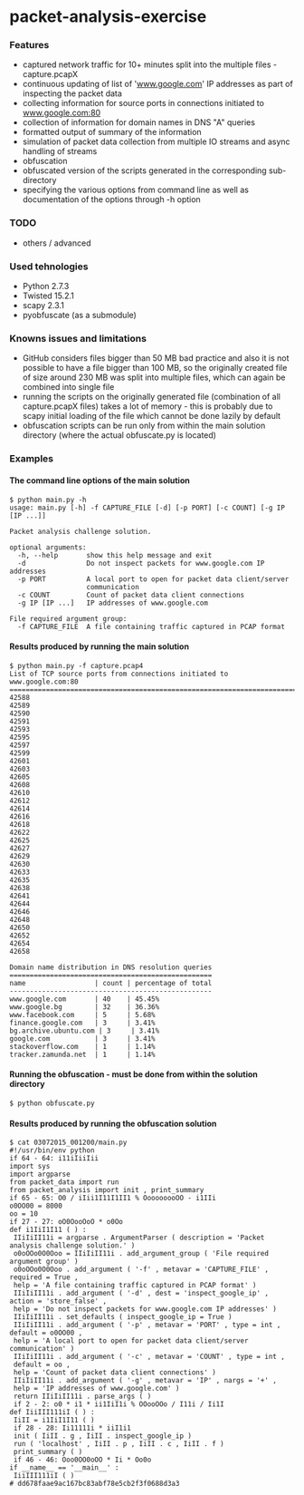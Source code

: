 # packet-analysis-exercise

### Features
- captured network traffic for 10+ minutes split into the multiple files - capture.pcapX
- continuous updating of list of 'www.google.com' IP addresses as part of inspecting the packet data
- collecting information for source ports in connections initiated to www.google.com:80
- collection of information for domain names in DNS "A" queries
- formatted output of summary of the information
- simulation of packet data collection from multiple IO streams and async handling of streams
- obfuscation
- obfuscated version of the scripts generated in the corresponding sub-directory
- specifying the various options from command line as well as documentation of the options through -h option

### TODO
- others / advanced

### Used tehnologies
- Python 2.7.3
- Twisted 15.2.1
- scapy 2.3.1
- pyobfuscate (as a submodule)

### Knowns issues and limitations
- GitHub considers files bigger than 50 MB bad practice and also it is not possible to have a file bigger than 100 MB, so the originally created file of size around 230 MB was split into multiple files, which can again be combined into single file
- running the scripts on the originally generated file (combination of all capture.pcapX files) takes a lot of memory - this is probably due to scapy initial loading of the file which cannot be done lazily by default
- obfuscation scripts can be run only from within the main solution directory (where the actual obfuscate.py is located)

### Examples

#### The command line options of the main solution

    $ python main.py -h
    usage: main.py [-h] -f CAPTURE_FILE [-d] [-p PORT] [-c COUNT] [-g IP [IP ...]]
    
    Packet analysis challenge solution.
    
    optional arguments:
      -h, --help       show this help message and exit
      -d               Do not inspect packets for www.google.com IP addresses
      -p PORT          A local port to open for packet data client/server
                       communication
      -c COUNT         Count of packet data client connections
      -g IP [IP ...]   IP addresses of www.google.com
    
    File required argument group:
      -f CAPTURE_FILE  A file containing traffic captured in PCAP format


#### Results produced by running the main solution

    $ python main.py -f capture.pcap4
    List of TCP source ports from connections initiated to www.google.com:80
    ========================================================================
    42588
    42589
    42590
    42591
    42593
    42595
    42597
    42599
    42601
    42603
    42605
    42608
    42610
    42612
    42614
    42616
    42618
    42622
    42625
    42627
    42629
    42630
    42633
    42635
    42638
    42641
    42644
    42646
    42648
    42650
    42652
    42654
    42658
    
    Domain name distribution in DNS resolution queries
    ==================================================
    name                 | count | percentage of total
    --------------------------------------------------
    www.google.com       | 40    | 45.45%
    www.google.bg        | 32    | 36.36%
    www.facebook.com     | 5     | 5.68%
    finance.google.com   | 3     | 3.41%
    bg.archive.ubuntu.com | 3     | 3.41%
    google.com           | 3     | 3.41%
    stackoverflow.com    | 1     | 1.14%
    tracker.zamunda.net  | 1     | 1.14%



#### Running the obfuscation - must be done from within the solution directory

    $ python obfuscate.py 


#### Results produced by running the obfuscation solution

    $ cat 03072015_001200/main.py 
    #!/usr/bin/env python
    if 64 - 64: i11iIiiIii
    import sys
    import argparse
    from packet_data import run
    from packet_analysis import init , print_summary
    if 65 - 65: O0 / iIii1I11I1II1 % OoooooooOO - i1IIi
    o0OO00 = 8000
    oo = 10
    if 27 - 27: oO0OooOoO * o0Oo
    def i1IiI1I11 ( ) :
     IIiIiII11i = argparse . ArgumentParser ( description = 'Packet analysis challenge solution.' )
     o0oOOo0O0Ooo = IIiIiII11i . add_argument_group ( 'File required argument group' )
     o0oOOo0O0Ooo . add_argument ( '-f' , metavar = 'CAPTURE_FILE' , required = True ,
     help = 'A file containing traffic captured in PCAP format' )
     IIiIiII11i . add_argument ( '-d' , dest = 'inspect_google_ip' , action = 'store_false' ,
     help = 'Do not inspect packets for www.google.com IP addresses' )
     IIiIiII11i . set_defaults ( inspect_google_ip = True )
     IIiIiII11i . add_argument ( '-p' , metavar = 'PORT' , type = int , default = o0OO00 ,
     help = 'A local port to open for packet data client/server communication' )
     IIiIiII11i . add_argument ( '-c' , metavar = 'COUNT' , type = int ,
     default = oo ,
     help = 'Count of packet data client connections' )
     IIiIiII11i . add_argument ( '-g' , metavar = 'IP' , nargs = '+' ,
     help = 'IP addresses of www.google.com' )
     return IIiIiII11i . parse_args ( )
     if 2 - 2: o0 * i1 * ii1IiI1i % OOooOOo / I11i / Ii1I
    def IiiIII111iI ( ) :
     IiII = i1IiI1I11 ( )
     if 28 - 28: Ii11111i * iiI1i1
     init ( IiII . g , IiII . inspect_google_ip )
     run ( 'localhost' , IiII . p , IiII . c , IiII . f )
     print_summary ( )
     if 46 - 46: Ooo0OO0oOO * Ii * Oo0o
    if __name__ == '__main__' :
     IiiIII111iI ( )
    # dd678faae9ac167bc83abf78e5cb2f3f0688d3a3

